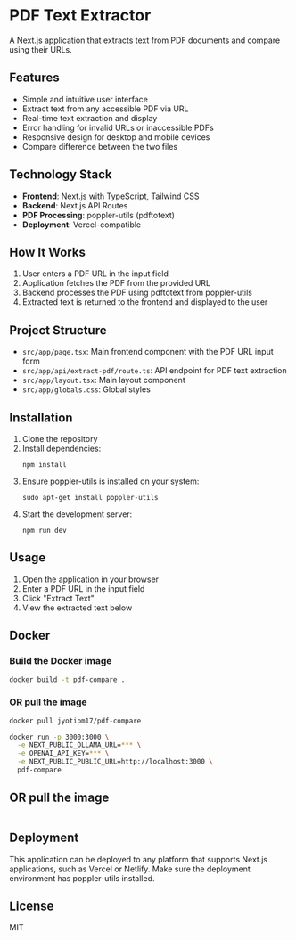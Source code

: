 # PDF Text Extractor

A Next.js application that extracts text from PDF documents and compare using their URLs.

## Features

- Simple and intuitive user interface
- Extract text from any accessible PDF via URL
- Real-time text extraction and display
- Error handling for invalid URLs or inaccessible PDFs
- Responsive design for desktop and mobile devices
- Compare difference between the two files

## Technology Stack

- **Frontend**: Next.js with TypeScript, Tailwind CSS
- **Backend**: Next.js API Routes
- **PDF Processing**: poppler-utils (pdftotext)
- **Deployment**: Vercel-compatible

## How It Works

1. User enters a PDF URL in the input field
2. Application fetches the PDF from the provided URL
3. Backend processes the PDF using pdftotext from poppler-utils
4. Extracted text is returned to the frontend and displayed to the user

## Project Structure

- `src/app/page.tsx`: Main frontend component with the PDF URL input form
- `src/app/api/extract-pdf/route.ts`: API endpoint for PDF text extraction
- `src/app/layout.tsx`: Main layout component
- `src/app/globals.css`: Global styles

## Installation

1. Clone the repository
2. Install dependencies:
   ```
   npm install
   ```
3. Ensure poppler-utils is installed on your system:
   ```
   sudo apt-get install poppler-utils
   ```
4. Start the development server:
   ```
   npm run dev
   ```

## Usage

1. Open the application in your browser
2. Enter a PDF URL in the input field
3. Click "Extract Text"
4. View the extracted text below

## Docker

### Build the Docker image

```bash
docker build -t pdf-compare .
```

### OR pull the image

```bash
docker pull jyotipm17/pdf-compare
```

```bash
docker run -p 3000:3000 \
  -e NEXT_PUBLIC_OLLAMA_URL=*** \
  -e OPENAI_API_KEY=*** \
  -e NEXT_PUBLIC_PUBLIC_URL=http://localhost:3000 \
  pdf-compare
```

## OR pull the image

```bash

```

## Deployment

This application can be deployed to any platform that supports Next.js applications, such as Vercel or Netlify. Make sure the deployment environment has poppler-utils installed.

## License

MIT
